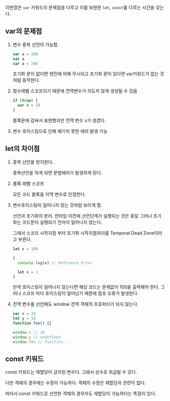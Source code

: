 이번장은 `var` 키워드의 문제점을 다루고 이를 보완한 `let`, `const`를 다루는 시간을 갖는다.

## var의 문제점

1. 변수 중복 선언이 가능함.

   ```jsx
   var a = 100
   var a
   var a = 200
   ```

   초기화 문이 없다면 엔진에 의해 무시되고 초기화 문이 있다면 var키워드가 없는 것처럼 동작한다.

2. 함수레벨 스코프이기 때문에 전역변수가 의도치 않게 생성될 수 있음

   ```jsx
   if (true) {
     var x = 10
   }
   ```

   블록문에 감싸서 표현했지만 전역 변수 x가 생겼다.

3. 변수 호이스팅으로 인해 예기치 못한 에러 발생 가능

## let의 차이점

1. 중복 선언을 방지한다.

   중복선언을 하게 되면 문법에러가 발생하게 된다.

2. 블록 레벨 스코프

   모든 코드 블록을 지역 변수로 인정한다.

3. 변수호이스팅이 일어나지 않는 것처럼 보이게 함.

   선언과 초기화의 분리. 런타임 이전에 선언단계가 실행되는 것은 동일 그러나 초기화는 코드문이 실행되기 전까지 일어나지 않는다.

   그래서 스코프 시작지점 부터 초기화 시작지점까지를 Temporal Dead Zone이라고 부른다.

   ```jsx
   let x = 100

   {
     console.log(x) // Reference Error

     let x = 1
   }
   ```

   만약 호이스팅이 일어나지 않는다면 해당 코드는 문제없이 100을 출력해야 한다. 그러나 스코프 마다 호이스팅이 일어났기 때문에 참조 오류가 발생한다.

4. 전역 변수를 선언해도 window 전역 객체의 프로퍼티가 되지 않는다.

   ```jsx
   var x = 20
   let y = 10
   function foo() {}

   window.x // 20
   window.y // undefined
   window.foo // function...
   ```

## const 키워드

const 키워드는 재할당이 금지된 변수다. 그래서 상수로 취급될 수 있다.

다만 객체의 경우에는 수정이 가능하다. 객체의 수정은 재할당과 관련이 없다.

따라서 const 키워드로 선언한 객체의 경우라도 재할당이 가능하다는 특징이 있다.
